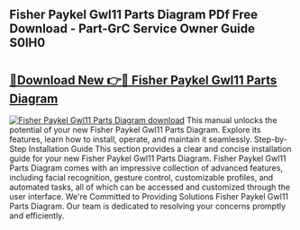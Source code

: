 ## Fisher Paykel Gwl11 Parts Diagram PDf Free Download - Part-GrC Service Owner Guide S0lH0

# <h2><a href="http://dflz2r.blite.top/?on=Fisher+Paykel+Gwl11+Parts+Diagram">🔗Download New 👉🔴 Fisher Paykel Gwl11 Parts Diagram</a></h2>

[![Fisher Paykel Gwl11 Parts Diagram download](https://i.imgur.com/lujVjoI.png)](http://dflz2r.blite.top/?on=Fisher+Paykel+Gwl11+Parts+Diagram)
This manual unlocks the potential of your new Fisher Paykel Gwl11 Parts Diagram. Explore its features, learn how to install, operate, and maintain it seamlessly. Step-by-Step Installation Guide This section provides a clear and concise installation guide for your new Fisher Paykel Gwl11 Parts Diagram. Fisher Paykel Gwl11 Parts Diagram comes with an impressive collection of advanced features, including facial recognition, gesture control, customizable profiles, and automated tasks, all of which can be accessed and customized through the user interface. We're Committed to Providing Solutions Fisher Paykel Gwl11 Parts Diagram. Our team is dedicated to resolving your concerns promptly and efficiently.
